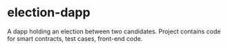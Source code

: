 # election-dapp
A dapp holding an election between two candidates. Project contains code for smart contracts, test cases, front-end code.
